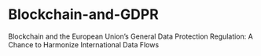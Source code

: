 # Blockchain-and-GDPR
Blockchain and the European Union’s General Data Protection Regulation: A Chance to Harmonize International Data Flows
